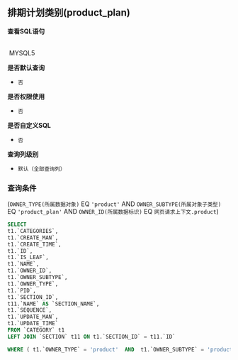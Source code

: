 ## 排期计划类别(product_plan) <!-- {docsify-ignore-all} -->



<p class="panel-title"><b>查看SQL语句</b></p>
<br>

<el-row>
&nbsp;<el-tag @click="MYSQL5 = true">MYSQL5</el-tag>
</el-row>

<br>
<p class="panel-title"><b>是否默认查询</b></p>

* `否`

<p class="panel-title"><b>是否权限使用</b></p>

* `否`

<p class="panel-title"><b>是否自定义SQL</b></p>

* `否`

<p class="panel-title"><b>查询列级别</b></p>

* `默认（全部查询列）`



### 查询条件

(`OWNER_TYPE(所属数据对象)` EQ `'product'` AND `OWNER_SUBTYPE(所属对象子类型)` EQ `'product_plan'` AND `OWNER_ID(所属数据标识)` EQ `网页请求上下文.product`)





<el-dialog v-model="MYSQL5" title="MYSQL5">

```sql
SELECT
t1.`CATEGORIES`,
t1.`CREATE_MAN`,
t1.`CREATE_TIME`,
t1.`ID`,
t1.`IS_LEAF`,
t1.`NAME`,
t1.`OWNER_ID`,
t1.`OWNER_SUBTYPE`,
t1.`OWNER_TYPE`,
t1.`PID`,
t1.`SECTION_ID`,
t11.`NAME` AS `SECTION_NAME`,
t1.`SEQUENCE`,
t1.`UPDATE_MAN`,
t1.`UPDATE_TIME`
FROM `CATEGORY` t1 
LEFT JOIN `SECTION` t11 ON t1.`SECTION_ID` = t11.`ID` 

WHERE ( t1.`OWNER_TYPE` = 'product'  AND  t1.`OWNER_SUBTYPE` = 'product_plan'  AND  <choose><when test="ctx.webcontext.product !=null ">  t1.`OWNER_ID` = #{ctx.webcontext.product}  </when><otherwise>1=1</otherwise></choose> )
```

</el-dialog>

<script>
 const { createApp } = Vue
  createApp({
    data() {
      return {
                MYSQL5 : false
        
      }
    },
    methods: {
    }
  }).use(ElementPlus).mount('#app')
</script>